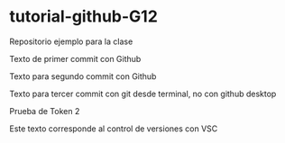 # tutorial-github-G12
Repositorio ejemplo para la clase

Texto de primer commit con Github

Texto para segundo commit con Github

Texto para tercer commit con git desde terminal, no con github desktop

Prueba de Token 2

Este texto corresponde al control de versiones con VSC